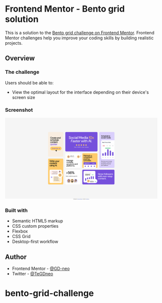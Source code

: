 # Frontend Mentor - Bento grid solution

This is a solution to the [Bento grid challenge on Frontend Mentor](https://www.frontendmentor.io/challenges/bento-grid-RMydElrlOj). Frontend Mentor challenges help you improve your coding skills by building realistic projects. 

## Overview

### The challenge

Users should be able to:

- View the optimal layout for the interface depending on their device's screen size

### Screenshot

![](./screenshot.png)

### Built with

- Semantic HTML5 markup
- CSS custom properties
- Flexbox
- CSS Grid
- Desktop-first workflow

## Author
- Frontend Mentor - [@GD-neo](https://www.frontendmentor.io/profile/GD-neo)
- Twitter - [@TeGDneo](https://www.twitter.com/TheGDneo)


# bento-grid-challenge
